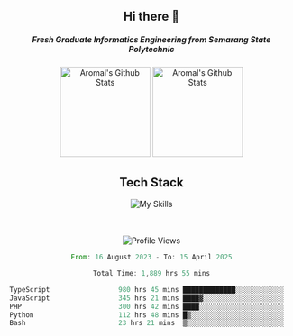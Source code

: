 <div align="center">
  <h2>Hi there 👋</h2>

  <h5>Fresh Graduate Informatics Engineering from Semarang State Polytechnic</h5>

  <img
    height="160"
    alt="Aromal's Github Stats"
    src="https://github-readme-stats.vercel.app/api?username=dafariski77&show_icons=true&theme=tokyonight&count_private=true"
  />
  <img
    alt="Aromal's Github Stats"
    height="160"
    src="https://github-readme-stats.vercel.app/api/top-langs/?username=dafariski77&layout=compact&theme=tokyonight"
  />

  <h2>Tech Stack</h2>
  
![My Skills](https://simpleskill.icons.workers.dev/svg?i=typescript,next.js,react,tailwindcss,shadcnui,reactquery,prisma,socketdotio,zod)

  <br /><br />
  <img src="https://komarev.com/ghpvc/?username=dafariski77&abbreviated=true" alt="Profile Views">
    
  <!--START_SECTION:waka-->

```rust
From: 16 August 2023 - To: 15 April 2025

Total Time: 1,889 hrs 55 mins

TypeScript                 980 hrs 45 mins █████████████░░░░░░░░░░░░   51.45 %
JavaScript                 345 hrs 21 mins ████▓░░░░░░░░░░░░░░░░░░░░   18.12 %
PHP                        300 hrs 42 mins ████░░░░░░░░░░░░░░░░░░░░░   15.78 %
Python                     112 hrs 48 mins █▒░░░░░░░░░░░░░░░░░░░░░░░   05.92 %
Bash                       23 hrs 21 mins  ▒░░░░░░░░░░░░░░░░░░░░░░░░   01.23 %
```

<!--END_SECTION:waka-->
</div>
